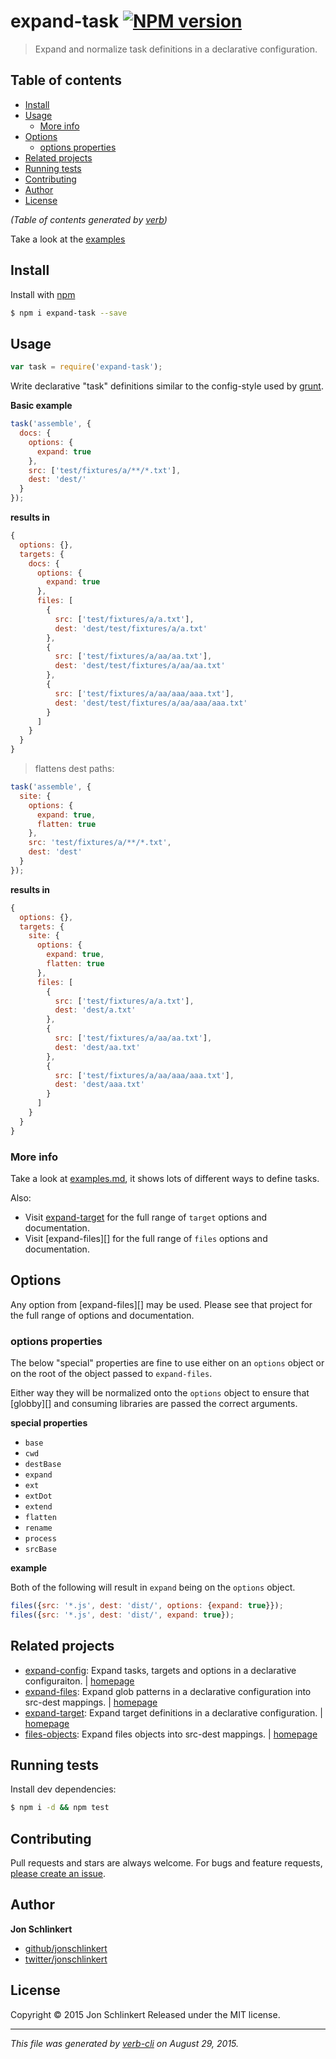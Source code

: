 # expand-task [![NPM version](https://badge.fury.io/js/expand-task.svg)](http://badge.fury.io/js/expand-task)

> Expand and normalize task definitions in a declarative configuration.

## Table of contents

<!-- toc -->

* [Install](#install)
* [Usage](#usage)
  - [More info](#more-info)
* [Options](#options)
  - [options properties](#options-properties)
* [Related projects](#related-projects)
* [Running tests](#running-tests)
* [Contributing](#contributing)
* [Author](#author)
* [License](#license)

_(Table of contents generated by [verb](https://github.com/verbose/verb))_

<!-- tocstop -->

Take a look at the [examples](./examples.md)

## Install

Install with [npm](https://www.npmjs.com/)

```sh
$ npm i expand-task --save
```

## Usage

```js
var task = require('expand-task');
```

Write declarative "task" definitions similar to the config-style used by [grunt](http://gruntjs.com/).

**Basic example**

```js
task('assemble', {
  docs: {
    options: {
      expand: true
    },
    src: ['test/fixtures/a/**/*.txt'],
    dest: 'dest/'
  }
});
```

**results in**

```js
{
  options: {},
  targets: {
    docs: {
      options: {
        expand: true
      },
      files: [
        {
          src: ['test/fixtures/a/a.txt'],
          dest: 'dest/test/fixtures/a/a.txt'
        },
        {
          src: ['test/fixtures/a/aa/aa.txt'],
          dest: 'dest/test/fixtures/a/aa/aa.txt'
        },
        {
          src: ['test/fixtures/a/aa/aaa/aaa.txt'],
          dest: 'dest/test/fixtures/a/aa/aaa/aaa.txt'
        }
      ]
    }
  }
}
```

> flattens dest paths:

```js
task('assemble', {
  site: {
    options: {
      expand: true,
      flatten: true
    },
    src: 'test/fixtures/a/**/*.txt',
    dest: 'dest'
  }
});
```

**results in**

```js
{
  options: {},
  targets: {
    site: {
      options: {
        expand: true,
        flatten: true
      },
      files: [
        {
          src: ['test/fixtures/a/a.txt'],
          dest: 'dest/a.txt'
        },
        {
          src: ['test/fixtures/a/aa/aa.txt'],
          dest: 'dest/aa.txt'
        },
        {
          src: ['test/fixtures/a/aa/aaa/aaa.txt'],
          dest: 'dest/aaa.txt'
        }
      ]
    }
  }
}
```

### More info

Take a look at [examples.md](./examples.md), it shows lots of different ways to define tasks.

Also:

* Visit [expand-target](https://github.com/jonschlinkert/expand-target) for the full range of `target` options and documentation.
* Visit [expand-files][] for the full range of `files` options and documentation.

## Options

Any option from [expand-files][] may be used. Please see that project for the full range of options and documentation.

### options properties

The below "special" properties are fine to use either on an `options` object or on the root of the object passed to `expand-files`.

Either way they will be normalized onto the `options` object to ensure that [globby][] and consuming libraries are passed the correct arguments.

**special properties**

* `base`
* `cwd`
* `destBase`
* `expand`
* `ext`
* `extDot`
* `extend`
* `flatten`
* `rename`
* `process`
* `srcBase`

**example**

Both of the following will result in `expand` being on the `options` object.

```js
files({src: '*.js', dest: 'dist/', options: {expand: true}});
files({src: '*.js', dest: 'dist/', expand: true});
```

## Related projects

* [expand-config](https://www.npmjs.com/package/expand-config): Expand tasks, targets and options in a declarative configuraiton. | [homepage](https://github.com/jonschlinkert/expand-config)
* [expand-files](https://www.npmjs.com/package/expand-files): Expand glob patterns in a declarative configuration into src-dest mappings. | [homepage](https://github.com/jonschlinkert/expand-files)
* [expand-target](https://www.npmjs.com/package/expand-target): Expand target definitions in a declarative configuration. | [homepage](https://github.com/jonschlinkert/expand-target)
* [files-objects](https://www.npmjs.com/package/files-objects): Expand files objects into src-dest mappings. | [homepage](https://github.com/jonschlinkert/files-objects)

## Running tests

Install dev dependencies:

```sh
$ npm i -d && npm test
```

## Contributing

Pull requests and stars are always welcome. For bugs and feature requests, [please create an issue](https://github.com/jonschlinkert/expand-task/issues/new).

## Author

**Jon Schlinkert**

+ [github/jonschlinkert](https://github.com/jonschlinkert)
+ [twitter/jonschlinkert](http://twitter.com/jonschlinkert)

## License

Copyright © 2015 Jon Schlinkert
Released under the MIT license.

***

_This file was generated by [verb-cli](https://github.com/assemble/verb-cli) on August 29, 2015._
